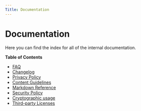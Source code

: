```yaml
---
Title: Documentation
---
```


# Documentation

Here you can find the index for all of the internal documentation.

**Table of Contents**

- [FAQ](/docs/faq "Frequently Asked Questions")
- [Changelog](/docs/changelog "Changelog page")
- [Privacy Policy](/docs/privacy "Privacy page")
- [Content Guidelines](/docs/content-guidelines "Content Guidelines")
- [Markdown Reference](/docs/markdown "Markdown Reference")
- [Security Policy](/docs/security "Security page")
- [Cryptographic usage](/docs/crypto "Cryptographic page")
- [Third-party Licenses](/docs/licenses "Third-party licenses page")
